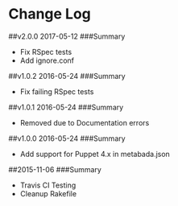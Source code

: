 # Change Log

##v2.0.0 2017-05-12
###Summary

- Fix RSpec tests
- Add ignore.conf

##v1.0.2 2016-05-24
###Summary

- Fix failing RSpec tests

##v1.0.1 2016-05-24
###Summary

- Removed due to Documentation errors

##v1.0.0 2016-05-24
###Summary

- Add support for Puppet 4.x in metabada.json

##2015-11-06
###Summary

- Travis CI Testing
- Cleanup Rakefile
